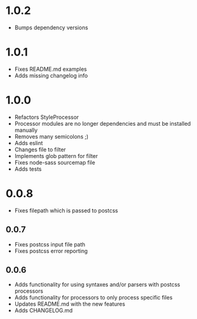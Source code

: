 # 1.0.2
* Bumps dependency versions


# 1.0.1
* Fixes README.md examples
* Adds missing changelog info


# 1.0.0
* Refactors StyleProcessor
* Processor modules are no longer dependencies and must be installed manually
* Removes many semicolons ;)
* Adds eslint
* Changes file to filter
* Implements glob pattern for filter
* Fixes node-sass sourcemap file
* Adds tests


# 0.0.8
* Fixes filepath which is passed to postcss


## 0.0.7
* Fixes postcss input file path
* Fixes postcss error reporting


## 0.0.6
* Adds functionality for using syntaxes and/or parsers with postcss processors
* Adds functionality for processors to only process specific files
* Updates README.md with the new features
* Adds CHANGELOG.md
